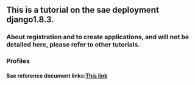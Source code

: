 ## This is a tutorial on the sae deployment django1.8.3.
### About registration and to create applications, and will not be detailed here, please refer to other tutorials.
>
### Profiles
####  Sae reference document links:[This link](http://www.sinacloud.com/doc/sae/python/tutorial.html#shi-yong-web-kai-fa-kuang-jia) 
>
